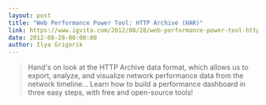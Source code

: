 ```yaml
---
layout: post
title: "Web Performance Power Tool: HTTP Archive (HAR)"
link: https://www.igvita.com/2012/08/28/web-performance-power-tool-http-archive-har/
date: 2012-08-28-00:00:00
author: Ilya Grigorik
---
```


> Hand's on look at the HTTP Archive data format, which allows us to export, analyze, and visualize network performance data from the network timeline… Learn how to build a performance dashboard in three easy steps, with free and open-source tools!
